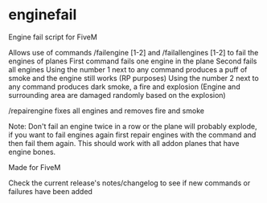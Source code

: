 # enginefail
Engine fail script for FiveM 

Allows use of commands /failengine [1-2] and /failallengines [1-2] to fail the engines of planes
First command fails one engine in the plane 
Second fails all engines 
Using the number 1 next to any command produces a puff of smoke and the engine still works (RP purposes)
Using the number 2 next to any command produces dark smoke, a fire and explosion (Engine and surrounding area are damaged randomly based on the explosion)

/repairengine fixes all engines and removes fire and smoke


Note: Don't fail an engine twice in a row or the plane will probably explode, if you want to fail engines again first repair engines with the command and then fail them again. This should work with all addon planes that have engine bones.

Made for FiveM

Check the current release's notes/changelog to see if new commands or failures have been added
